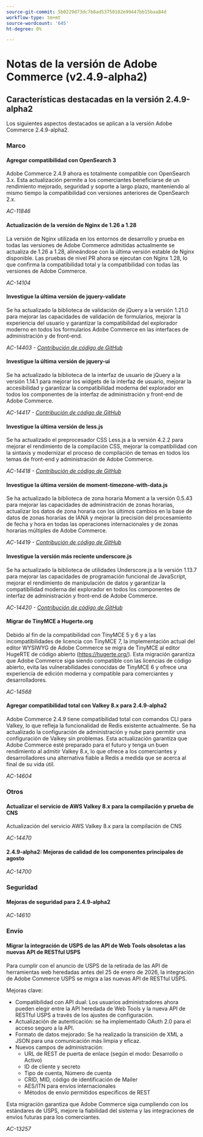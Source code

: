 ```yaml
---
source-git-commit: 5b0229d73dc7b8ad53750102e99447bb15baa84d
workflow-type: tm+mt
source-wordcount: '645'
ht-degree: 0%

---
```

# Notas de la versión de Adobe Commerce (v2.4.9-alpha2)

## Características destacadas en la versión 2.4.9-alpha2

Los siguientes aspectos destacados se aplican a la versión Adobe Commerce 2.4.9-alpha2.

### Marco

#### Agregar compatibilidad con OpenSearch 3

Adobe Commerce 2.4.9 ahora es totalmente compatible con OpenSearch 3.x. Esta actualización permite a los comerciantes beneficiarse de un rendimiento mejorado, seguridad y soporte a largo plazo, manteniendo al mismo tiempo la compatibilidad con versiones anteriores de OpenSearch 2.x.

_AC-11846_

#### Actualización de la versión de Nginx de 1.26 a 1.28

La versión de Nginx utilizada en los entornos de desarrollo y prueba en todas las versiones de Adobe Commerce admitidas actualmente se actualiza de 1.26 a 1.28, alineándose con la última versión estable de Nginx disponible.
Las pruebas de nivel PR ahora se ejecutan con Nginx 1.28, lo que confirma la compatibilidad total y la compatibilidad con todas las versiones de Adobe Commerce.

_AC-14104_

#### Investigue la última versión de jquery-validate

Se ha actualizado la biblioteca de validación de jQuery a la versión 1.21.0 para mejorar las capacidades de validación de formularios, mejorar la experiencia del usuario y garantizar la compatibilidad del explorador moderno en todos los formularios Adobe Commerce en las interfaces de administración y de front-end.

_AC-14403 - [Contribución de código de GitHub](https://github.com/magento/magento2/commit/98b2848a)_

#### Investigue la última versión de jquery-ui

Se ha actualizado la biblioteca de la interfaz de usuario de jQuery a la versión 1.14.1 para mejorar los widgets de la interfaz de usuario, mejorar la accesibilidad y garantizar la compatibilidad moderna del explorador en todos los componentes de la interfaz de administración y front-end de Adobe Commerce.

_AC-14417 - [Contribución de código de GitHub](https://github.com/magento/magento2/commit/77c589a6)_

#### Investigue la última versión de less.js

Se ha actualizado el preprocesador CSS Less.js a la versión 4.2.2 para mejorar el rendimiento de la compilación CSS, mejorar la compatibilidad con la sintaxis y modernizar el proceso de compilación de temas en todos los temas de front-end y administración de Adobe Commerce.

_AC-14418 - [Contribución de código de GitHub](https://github.com/magento/magento2/commit/98b2848a)_

#### Investigue la última versión de moment-timezone-with-data.js

Se ha actualizado la biblioteca de zona horaria Moment a la versión 0.5.43 para mejorar las capacidades de administración de zonas horarias, actualizar los datos de zona horaria con los últimos cambios en la base de datos de zonas horarias de IANA y mejorar la precisión del procesamiento de fecha y hora en todas las operaciones internacionales y de zonas horarias múltiples de Adobe Commerce.

_AC-14419 - [Contribución de código de GitHub](https://github.com/magento/magento2/commit/98b2848a)_

#### Investigue la versión más reciente underscore.js

Se ha actualizado la biblioteca de utilidades Underscore.js a la versión 1.13.7 para mejorar las capacidades de programación funcional de JavaScript, mejorar el rendimiento de manipulación de datos y garantizar la compatibilidad moderna del explorador en todos los componentes de interfaz de administración y front-end de Adobe Commerce.

_AC-14420 - [Contribución de código de GitHub](https://github.com/magento/magento2/commit/98b2848a)_

#### Migrar de TinyMCE a Hugerte.org

Debido al fin de la compatibilidad con TinyMCE 5 y 6 y a las incompatibilidades de licencia con TinyMCE 7, la implementación actual del editor WYSIWYG de Adobe Commerce se migra de TinyMCE al editor HugeRTE de código abierto (https://hugerte.org/).
Esta migración garantiza que Adobe Commerce siga siendo compatible con las licencias de código abierto, evita las vulnerabilidades conocidas de TinyMCE 6 y ofrece una experiencia de edición moderna y compatible para comerciantes y desarrolladores.

_AC-14568_

#### Agregar compatibilidad total con Valkey 8.x para 2.4.9-alpha2

Adobe Commerce 2.4.9 tiene compatibilidad total con comandos CLI para Valkey, lo que refleja la funcionalidad de Redis existente actualmente. Se ha actualizado la configuración de administración y nube para permitir una configuración de Valkey sin problemas.
Esta actualización garantiza que Adobe Commerce esté preparado para el futuro y tenga un buen rendimiento al admitir Valkey 8.x, lo que ofrece a los comerciantes y desarrolladores una alternativa fiable a Redis a medida que se acerca al final de su vida útil.

_AC-14604_

### Otros

#### Actualizar el servicio de AWS Valkey 8.x para la compilación y prueba de CNS

Actualización del servicio AWS Valkey 8.x para la compilación de CNS

_AC-14470_

#### 2.4.9-alpha2: Mejoras de calidad de los componentes principales de agosto

_AC-14700_

### Seguridad

#### Mejoras de seguridad para 2.4.9-alpha2

_AC-14610_

### Envío

#### Migrar la integración de USPS de las API de Web Tools obsoletas a las nuevas API de RESTful USPS

Para cumplir con el anuncio de USPS de la retirada de las API de herramientas web heredadas antes del 25 de enero de 2026, la integración de Adobe Commerce USPS se migra a las nuevas API de RESTful USPS.

Mejoras clave:

* Compatibilidad con API dual: Los usuarios administradores ahora pueden elegir entre la API heredada de Web Tools y la nueva API de RESTful USPS a través de los ajustes de configuración.
* Actualización de autenticación: se ha implementado OAuth 2.0 para el acceso seguro a la API.
* Formato de datos mejorado: Se ha realizado la transición de XML a JSON para una comunicación más limpia y eficaz.
* Nuevos campos de administración:
   * URL de REST de puerta de enlace (según el modo: Desarrollo o Activo)
   * ID de cliente y secreto
   * Tipo de cuenta, Número de cuenta
   * CRID, MID, código de identificación de Mailer
   * AES/ITN para envíos internacionales
   * Métodos de envío permitidos específicos de REST

Esta migración garantiza que Adobe Commerce siga cumpliendo con los estándares de USPS, mejore la fiabilidad del sistema y las integraciones de envíos futuras para los comerciantes.

_AC-13257_
